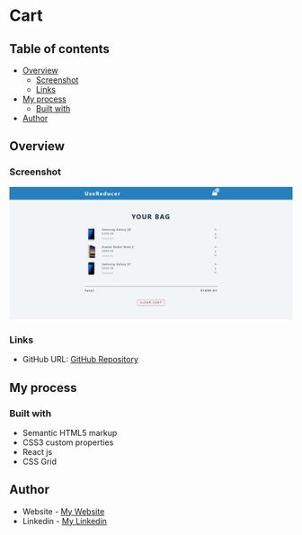 # Cart

## Table of contents

- [Overview](#overview)
  - [Screenshot](#screenshot)
  - [Links](#links)
- [My process](#my-process)
  - [Built with](#built-with)
- [Author](#author)

## Overview

### Screenshot

![](cart.jpg)

### Links

- GitHub URL: [GitHub Repository](https://github.com/AtrinDev/Cart)

## My process

### Built with

- Semantic HTML5 markup
- CSS3 custom properties
- React js
- CSS Grid

## Author

- Website - [My Website](https://www.atrindev.ir)
- Linkedin - [My Linkedin](https://www.linkedin.com/in/atrindev)
